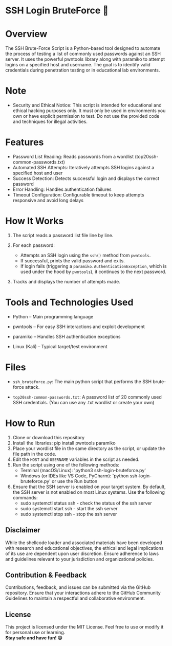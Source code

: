 # SSH Login BruteForce 🔐

# Overview
The SSH Brute-Force Script is a Python-based tool designed to automate the process of testing a list of commonly used passwords against an SSH server. It uses the powerful pwntools library along with paramiko to attempt logins on a specified host and username. The goal is to identify valid credentials during penetration testing or in educational lab environments.

# Note
- Security and Ethical Notice: This script is intended for educational and ethical hacking purposes only. It must only be used in environments you own or have explicit permission to test. Do not use the provided code and techniques for illegal activities.
  
# Features
- Password List Reading: Reads passwords from a wordlist (top20ssh-common-passwords.txt)
- Automated SSH Attempts: Iteratively attempts SSH logins against a specified host and user
- Success Detection: Detects successful login and displays the correct password
- Error Handling: Handles authentication failures 
- Timeout Configuration: Configurable timeout to keep attempts responsive and avoid long delays
  
# How It Works
1. The script reads a password list file line by line.

2. For each password:
   - Attempts an SSH login using the `ssh()` method from `pwntools`.
   - If successful, prints the valid password and exits.
   - If login fails (triggering a `paramiko.AuthenticationException`, which is used under the hood by `pwntools`), it continues to the next password.

3. Tracks and displays the number of attempts made.


# Tools and Technologies Used
- Python – Main programming language

- pwntools – For easy SSH interactions and exploit development

- paramiko – Handles SSH authentication exceptions

- Linux (Kali) – Typical target/test environment

# Files
- `ssh_bruteforce.py`: The main python script that performs the SSH brute-force attack.

- `top20ssh-common-passwords.txt`: A password list of 20 commonly used SSH credentials. (You can use any .txt wordlist or create your own)

# How to Run
1. Clone or download this repository
2. Install the libraries: pip install pwntools paramiko
3. Place your wordlist file in the same directory as the script, or update the file path in the code.
4. Edit the `HOST` and `USERNAME` variables in the script as needed. 
5. Run the script using one of the following methods:
   - Terminal (macOS/Linux): 'python3 ssh-login-bruteforce.py'
   - Windows (or IDEs like VS Code, PyCharm): 'python ssh-login-bruteforce.py' or use the Run button
6. Ensure that the SSH server is enabled on your target system. By default, the SSH server is not enabled on most Linux systems. Use the following commands:
   - sudo systemctl status ssh - check the status of the ssh server
   - sudo systemctl start ssh - start the ssh server
   - sudo systemctl stop ssh - stop the ssh server
    
## Disclaimer
While the shellcode loader and associated materials have been developed with research and educational objectives, the ethical and legal implications of its use are dependent upon user discretion. Ensure adherence to laws and guidelines relevant to your jurisdiction and organizational policies.

## Contribution & Feedback
Contributions, feedback, and issues can be submitted via the GitHub repository. Ensure that your interactions adhere to the GitHub Community Guidelines to maintain a respectful and collaborative environment.

## License
This project is licensed under the MIT License. Feel free to use or modify it for personal use or learning.
<br>**Stay safe and have fun! 😊**
